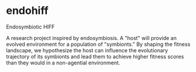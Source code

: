 # endohiff
Endosymbiotic HIFF

A research project inspired by endosymbiosis. A "host" will provide an
evolved environment for a population of "symbionts." By shaping the fitness
landscape, we hypothesize the host can influence the evolutionary trajectory of
its symbionts and lead them to achieve higher fitness scores than they would in
a non-agential environment.
